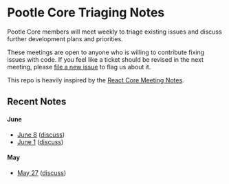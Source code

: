 # Pootle Core Triaging Notes

Pootle Core members will meet weekly to triage existing issues and discuss
further development plans and priorities.

These meetings are open to anyone who is willing to contribute fixing issues
with code. If you feel like a ticket should be revised in the next meeting,
please [file a new issue](https://github.com/translate/core-notes/issues/new) to
flag us about it.

This repo is heavily inspired by the [React Core Meeting
Notes](https://github.com/reactjs/core-notes).

## Recent Notes

#### June

* [June 8](https://github.com/translate/core-notes/blob/master/2016-06/june-8.md)
  ([discuss](https://github.com/translate/core-notes/pull/3))
* [June 1](https://github.com/translate/core-notes/blob/master/2016-06/june-1.md)
  ([discuss](https://github.com/translate/core-notes/pull/2))

#### May

* [May 27](https://github.com/translate/core-notes/blob/master/2016-05/may-27.md)
  ([discuss](https://github.com/translate/core-notes/pull/1))
